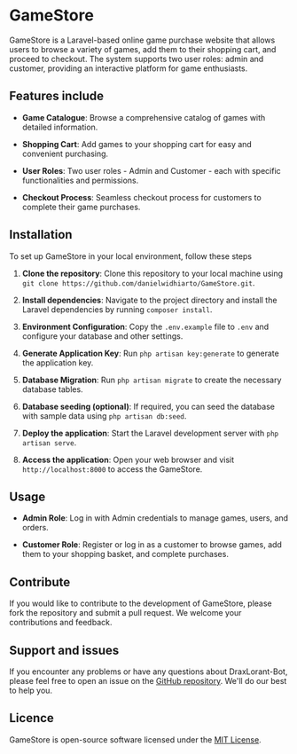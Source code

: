 # GameStore

GameStore is a Laravel-based online game purchase website that allows users to browse a variety of games, add them to their shopping cart, and proceed to checkout. The system supports two user roles: admin and customer, providing an interactive platform for game enthusiasts.

## Features include

- **Game Catalogue**: Browse a comprehensive catalog of games with detailed information.

- **Shopping Cart**: Add games to your shopping cart for easy and convenient purchasing.

- **User Roles**: Two user roles - Admin and Customer - each with specific functionalities and permissions.

- **Checkout Process**: Seamless checkout process for customers to complete their game purchases.

## Installation

To set up GameStore in your local environment, follow these steps

1. **Clone the repository**: Clone this repository to your local machine using `git clone https://github.com/danielwidhiarto/GameStore.git`.

2. **Install dependencies**: Navigate to the project directory and install the Laravel dependencies by running `composer install`.

3. **Environment Configuration**: Copy the `.env.example` file to `.env` and configure your database and other settings.

4. **Generate Application Key**: Run `php artisan key:generate` to generate the application key.

5. **Database Migration**: Run `php artisan migrate` to create the necessary database tables.

6. **Database seeding (optional)**: If required, you can seed the database with sample data using `php artisan db:seed`.

7. **Deploy the application**: Start the Laravel development server with `php artisan serve`.

8. **Access the application**: Open your web browser and visit `http://localhost:8000` to access the GameStore.

## Usage

- **Admin Role**: Log in with Admin credentials to manage games, users, and orders.

- **Customer Role**: Register or log in as a customer to browse games, add them to your shopping basket, and complete purchases.

## Contribute

If you would like to contribute to the development of GameStore, please fork the repository and submit a pull request. We welcome your contributions and feedback.

## Support and issues

If you encounter any problems or have any questions about DraxLorant-Bot, please feel free to open an issue on the [GitHub repository](https://github.com/danielwidhiarto/GameStore/issues). We'll do our best to help you.

## Licence

GameStore is open-source software licensed under the [MIT License](LICENSE).
